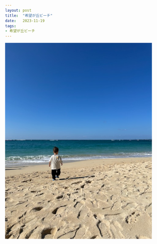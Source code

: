 ```yaml
---
layout: post
title:  "希望が丘ビーチ"
date:   2023-11-19
tags:
- 希望が丘ビーチ
---
```

![希望が丘ビーチ](/media/2023-11-19-希望之丘小沙灘.jpeg)
